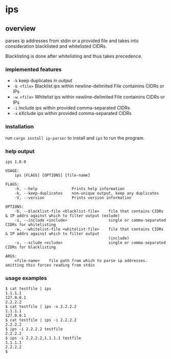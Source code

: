 # ips

## overview   

parses ip addresses from stdin or a provided file and takes into consideration
blacklisted and whitelisted CIDRs.

Blacklisting is done after whitelisting and thus takes precedence.

### implemented features  

- `-k` keep duplicates in output
- `-b <file>` Blacklist ips within newline-delimited File containins CIDRs or IPs
- `-w <file>` Whitelist ips within newline-delimited File containins CIDRs or IPs
- `-i` include ips within provided comma-separated CIDRs 
- `-x` eXclude ips within provided comma-separated CIDRs 

### installation

run `cargo install ip-parser` to install and `ips` to run the program.

### help output

```
ips 1.0.0

USAGE:
    ips [FLAGS] [OPTIONS] [file-name]

FLAGS:
    -h, --help               Prints help information
    -k, --keep-duplicates    non-unique output, keep any duplicates
    -V, --version            Prints version information

OPTIONS:
    -b, --blacklist-file <blacklist-file>    file that contains CIDRs & IP addrs against which to filter output (exlude)
    -i, --include <include>                  single or comma-separated CIDRs for whitelisting
    -w, --whitelist-file <whitelist-file>    file that contains CIDRs & IP addrs against which to filter output
                                             (include)
    -x, --xclude <xclude>                    single or comma-separated CIDRs for blacklisting

ARGS:
    <file-name>    file path from which to parse ip addresses. omitting this forces reading from stdin
```

### usage examples

```
$ cat testfile | ips
1.1.1.1
127.0.0.1
2.2.2.2
$ cat testfile | ips -x 2.2.2.2
1.1.1.1
127.0.0.1
$ cat testfile | ips -i 2.2.2.2
2.2.2.2
$ ips -i 2.2.2.2 testfile
2.2.2.2
$ ips -i 2.2.2.2,1.1.1.1 testfile
1.1.1.1
2.2.2.2
$
```
